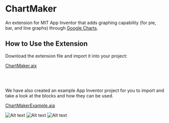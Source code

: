 # ChartMaker
An extension for MIT App Inventor that adds graphing capability (for pie, bar, and line graphs) through <a href= "https://developers.google.com/chart/">Google Charts</a>.

## How to Use the Extension

Download the extension file and import it into your project:
<p><a href="https://github.com/MillsCS215AppInventorProj/chartmaker/raw/master/edu.mills.appinventor.ChartMaker.aix" download>ChartMaker.aix</a></p>
<br>
<br>
<p>We have also created an example App Inventor project for you to import and take a look at the blocks and how they can be used.</p> 
<p><a href="https://github.com/MillsCS215AppInventorProj/chartmaker/raw/master/ChartMakerExample.aia" download>ChartMakerExample.aia</a></p>

![Alt text](https://github.com/MillsCS215AppInventorProj/chartmaker/blob/master/example/piechart.png?raw=true "Pie Chart Block")
![Alt text](https://github.com/MillsCS215AppInventorProj/chartmaker/blob/master/example/barchart.png?raw=true "Bar Chart Block")
![Alt text](https://github.com/MillsCS215AppInventorProj/chartmaker/blob/master/example/linechart.png?raw=true "Line Chart Block")
